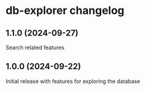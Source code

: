 # db-explorer changelog

## 1.1.0 (2024-09-27)

Search related features

## 1.0.0 (2024-09-22)

Initial release with features for exploring the database
